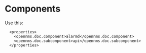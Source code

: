 
# Components

Use this:
```
  <properties>
    <opennms.doc.component>alarmd</opennms.doc.component>
    <opennms.doc.subcomponent>api</opennms.doc.subcomponent>
  </properties>
```
